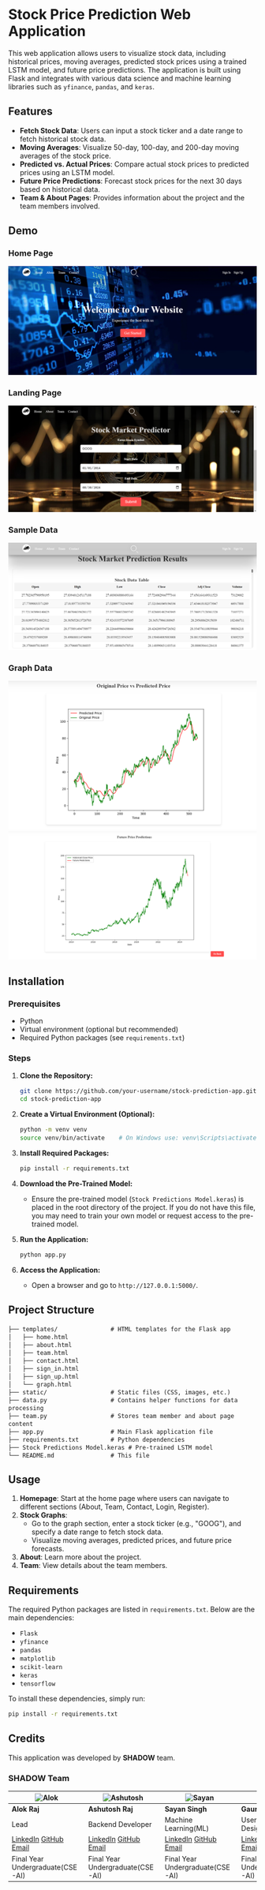 # Stock Price Prediction Web Application

This web application allows users to visualize stock data, including historical prices, moving averages, predicted stock prices using a trained LSTM model, and future price predictions. The application is built using Flask and integrates with various data science and machine learning libraries such as `yfinance`, `pandas`, and `keras`.

## Features
- **Fetch Stock Data**: Users can input a stock ticker and a date range to fetch historical stock data.
- **Moving Averages**: Visualize 50-day, 100-day, and 200-day moving averages of the stock price.
- **Predicted vs. Actual Prices**: Compare actual stock prices to predicted prices using an LSTM model.
- **Future Price Predictions**: Forecast stock prices for the next 30 days based on historical data.
- **Team & About Pages**: Provides information about the project and the team members involved.
## Demo
### Home Page
![home](https://github.com/ASHUTOSHRAZZ100/stock-market-prediction/blob/main/static/img/redme/hero.png)
### Landing Page
![home](https://github.com/ASHUTOSHRAZZ100/stock-market-prediction/blob/main/static/img/redme/hero1.png)
### Sample Data
![home](https://github.com/ASHUTOSHRAZZ100/stock-market-prediction/blob/main/static/img/redme/data.png)
### Graph Data
![home](https://github.com/ASHUTOSHRAZZ100/stock-market-prediction/blob/main/static/img/redme/graph1.png)
![home](https://github.com/ASHUTOSHRAZZ100/stock-market-prediction/blob/main/static/img/redme/graph2.png)
## Installation

### Prerequisites
- Python
- Virtual environment (optional but recommended)
- Required Python packages (see `requirements.txt`)

### Steps
1. **Clone the Repository:**
   ```bash
   git clone https://github.com/your-username/stock-prediction-app.git
   cd stock-prediction-app
   ```

2. **Create a Virtual Environment (Optional):**
   ```bash
   python -m venv venv
   source venv/bin/activate    # On Windows use: venv\Scripts\activate
   ```

3. **Install Required Packages:**
   ```bash
   pip install -r requirements.txt
   ```

4. **Download the Pre-Trained Model:**
   - Ensure the pre-trained model (`Stock Predictions Model.keras`) is placed in the root directory of the project. If you do not have this file, you may need to train your own model or request access to the pre-trained model.

5. **Run the Application:**
   ```bash
   python app.py
   ```

6. **Access the Application:**
   - Open a browser and go to `http://127.0.0.1:5000/`.

## Project Structure
```
├── templates/               # HTML templates for the Flask app
│   ├── home.html
│   ├── about.html
│   ├── team.html
│   ├── contact.html
│   ├── sign_in.html
│   ├── sign_up.html
│   └── graph.html
├── static/                  # Static files (CSS, images, etc.)
├── data.py                  # Contains helper functions for data processing
├── team.py                  # Stores team member and about page content
├── app.py                   # Main Flask application file
├── requirements.txt         # Python dependencies
├── Stock Predictions Model.keras # Pre-trained LSTM model
└── README.md                # This file
```

## Usage
1. **Homepage**: Start at the home page where users can navigate to different sections (About, Team, Contact, Login, Register).
2. **Stock Graphs**:
   - Go to the graph section, enter a stock ticker (e.g., "GOOG"), and specify a date range to fetch stock data.
   - Visualize moving averages, predicted prices, and future price forecasts.
3. **About**: Learn more about the project.
4. **Team**: View details about the team members.

## Requirements
The required Python packages are listed in `requirements.txt`. Below are the main dependencies:
- `Flask`
- `yfinance`
- `pandas`
- `matplotlib`
- `scikit-learn`
- `keras`
- `tensorflow`

To install these dependencies, simply run:

```bash
pip install -r requirements.txt
```
## Credits
This application was developed by **SHADOW** team.

### SHADOW Team
| ![Alok](https://res.cloudinary.com/dgflj5bqs/image/upload/f_auto,q_auto/v1/stock-prediction-team/bc4dk10zpypstd9vaykt) | ![Ashutosh](https://res.cloudinary.com/dgflj5bqs/image/upload/f_auto,q_auto/v1/stock-prediction-team/qz9w5yhkexzosngnhlc6) | ![Sayan](https://res.cloudinary.com/dgflj5bqs/image/upload/f_auto,q_auto/v1/stock-prediction-team/qigie3q3ajcvv2xwm50v) | ![Gaurav](https://res.cloudinary.com/dgflj5bqs/image/upload/f_auto,q_auto/v1/stock-prediction-team/hhu7lfwy5n23hpd7mwjz) |
| --- | --- | --- | --- |
| **Alok Raj** | **Ashutosh Raj** | **Sayan Singh** | **Gaurav Kumar** |
| Lead | Backend Developer | Machine Learning(ML) | User Interface(UI) Design |
| [LinkedIn](https://www.linkedin.com/in/alok-raj-4a6947202/)  [GitHub](https://github.com/Ar7pvt)  [Email](mailto:alokrajgrd8@gmail.com) | [LinkedIn](https://www.linkedin.com/in/ashutoshraj100/) [GitHub](https://github.com/ASHUTOSHRAZZ100) [Email](mailto:ashutoshrazz100@gmail.com) | [LinkedIn](https://www.linkedin.com/in/sayan-singh) [GitHub](https://github.com/FriendlyPedestal) [Email](mailto:thediscoverypost@gmail.com) | [LinkedIn](https://linkedin.com](https://www.linkedin.com/in/gaurav-kumar-199893227/)) [GitHub](https://github.com/iamgauravkr) [Email](mailto:gaurav14052003@gmail.com) |
| Final Year Undergraduate(CSE-AI) | Final Year Undergraduate(CSE-AI) | Final Year Undergraduate(CSE-AI) | Final Year Undergraduate(CSE-AI) |
